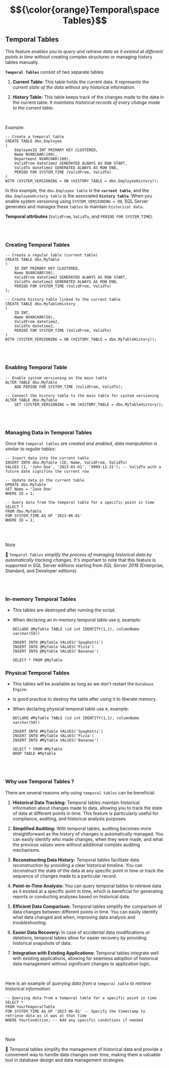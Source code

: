 # $${\color{orange}Temporal\space Tables}$$

## Temporal Tables

This feature *enables you to query and retrieve data as it existed at different points in time* without creating complex structures or managing history tables manually.

**`Temporal Tables`** consist of two separate tables:

1. **Current Table:** This table holds the current data. It *represents the current state of the data* without any historical information.

2. **History Table:** This table keeps track of the changes made to the data in the current table. It *maintains historical records of every change made to the current table*.

<br>

Example:

    -- Create a temporal table
    CREATE TABLE dbo.Employee
    (
        EmployeeID INT PRIMARY KEY CLUSTERED,
        Name NVARCHAR(100),
        Department NVARCHAR(100),
        ValidFrom datetime2 GENERATED ALWAYS AS ROW START,
        ValidTo datetime2 GENERATED ALWAYS AS ROW END,
        PERIOD FOR SYSTEM_TIME (ValidFrom, ValidTo)
    )
    WITH (SYSTEM_VERSIONING = ON (HISTORY_TABLE = dbo.EmployeeHistory));

In this example, the `dbo.Employee table` is the **`current table`**, and the `dbo.EmployeeHistory table` is the associated **`history table`**. When you enable system versioning using `SYSTEM_VERSIONING = ON`, SQL Server generates and manages these `tables` to maintain `historical data`.

**Temporal attributes** (`ValidFrom`, `ValidTo`, and `PERIOD FOR SYSTEM_TIME`).

<br><br>

### Creating Temporal Tables

    -- Create a regular table (current table)
    CREATE TABLE dbo.MyTable
    (
        ID INT PRIMARY KEY CLUSTERED,
        Name NVARCHAR(50),
        ValidFrom datetime2 GENERATED ALWAYS AS ROW START,
        ValidTo datetime2 GENERATED ALWAYS AS ROW END,
        PERIOD FOR SYSTEM_TIME (ValidFrom, ValidTo)
    );

    -- Create history table linked to the current table
    CREATE TABLE dbo.MyTableHistory
    (
        ID INT,
        Name NVARCHAR(50),
        ValidFrom datetime2,
        ValidTo datetime2,
        PERIOD FOR SYSTEM_TIME (ValidFrom, ValidTo)
    ) 
    WITH (SYSTEM_VERSIONING = ON (HISTORY_TABLE = dbo.MyTableHistory));

<br><br>

### Enabling Temporal Table

    -- Enable system versioning on the main table
    ALTER TABLE dbo.MyTable
        ADD PERIOD FOR SYSTEM_TIME (ValidFrom, ValidTo);

    -- Connect the history table to the main table for system versioning
    ALTER TABLE dbo.MyTable
        SET (SYSTEM_VERSIONING = ON (HISTORY_TABLE = dbo.MyTableHistory));

<br><br>

### Managing Data in Temporal Tables

Once the `temporal tables` *are created and enabled, data manipulation is similar to regular tables*:

    -- Insert data into the current table
    INSERT INTO dbo.MyTable (ID, Name, ValidFrom, ValidTo)
    VALUES (1, 'John Doe', '2023-01-01', '9999-12-31'); -- ValidTo with a future date signifies the current row

    -- Update data in the current table
    UPDATE dbo.MyTable
    SET Name = 'Jane Doe'
    WHERE ID = 1;

    -- Query data from the temporal table for a specific point in time
    SELECT *
    FROM dbo.MyTable
    FOR SYSTEM_TIME AS OF '2023-06-01'
    WHERE ID = 1;


<br><br>

> [!NOTE]
> 📝
> `Temporal Tables` *simplify the process of managing historical data by automatically tracking changes*. It's important to note that this feature is supported in SQL Server editions starting from *SQL Server 2016* (Enterprise, Standard, and Developer editions).

<br><br>

### In-memory Temporal Tables

- This tables are destroyed after running the script.

- When declaring an in-memory temporal table use `@`, example:

      DECLARE @MyTable TABLE (id int IDENTITY(1,1), columnName varchar(50))

      INSERT INTO @MyTable VALUES('Spaghetti')
      INSERT INTO @MyTable VALUES('Pizza')
      INSERT INTO @MyTable VALUES('Bananas')

      SELECT * FROM @MyTable


### Physical Temporal Tables

- This tables will be available as long as we don't restart the `Database Engine`.

- Is good practice to destroy the table after using it to liberate memory.

- When declaring physical temporal table use `#`, example:

      DECLARE #MyTable TABLE (id int IDENTITY(1,1), columnName varchar(50))

      INSERT INTO #MyTable VALUES('Spaghetti')
      INSERT INTO #MyTable VALUES('Pizza')
      INSERT INTO #MyTable VALUES('Bananas')

      SELECT * FROM #MyTable
      DROP TABLE #MyTable

<br><br>

### Why use Temporal Tables ?

There are several reasons why using `temporal tables` can be beneficial:

1. **Historical Data Tracking:** Temporal tables maintain historical information about changes made to data, allowing you to track the state of data at different points in time. This feature is particularly useful for compliance, auditing, and historical analysis purposes.

2. **Simplified Auditing:** With temporal tables, auditing becomes more straightforward as the history of changes is automatically managed. You can easily identify who made changes, when they were made, and what the previous values were without additional complex auditing mechanisms.

3. **Reconstructing Data History:** Temporal tables facilitate data reconstruction by providing a clear historical timeline. You can reconstruct the state of the data at any specific point in time or track the sequence of changes made to a particular record.

4. **Point-in-Time Analysis:** You can query temporal tables to retrieve data as it existed at a specific point in time, which is beneficial for generating reports or conducting analyses based on historical data.

5. **Efficient Data Comparison:** Temporal tables simplify the comparison of data changes between different points in time. You can easily identify what data changed and when, improving data analysis and troubleshooting.

6. **Easier Data Recovery:** In case of accidental data modifications or deletions, temporal tables allow for easier recovery by providing historical snapshots of data.

7. **Integration with Existing Applications:** Temporal tables integrate well with existing applications, allowing for seamless adoption of historical data management without significant changes to application logic.

<br>

Here is an example of *querying data from a `temporal table` to retrieve historical information*:

    -- Querying data from a temporal table for a specific point in time
    SELECT *
    FROM YourTemporalTable
    FOR SYSTEM_TIME AS OF '2023-06-01' -- Specify the timestamp to retrieve data as it was at that time
    WHERE YourCondition; -- Add any specific conditions if needed

<br>

> [!NOTE]
> 📝
> Temporal tables simplify the management of historical data and provide a convenient way to handle data changes over time, making them a valuable tool in database design and data management strategies.